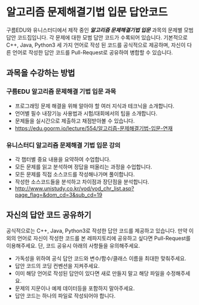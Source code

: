 # 알고리즘 문제해결기법 입문 답안코드

구름EDU와 유니스터디에서 제작 중인 ***알고리즘 문제해결기법 입문*** 과목의 문제별 모범 답안 코드집입니다. 각 문제에 대한 모범 답안 코드가 수록되어 있습니다. 기본적으로 C++, Java, Python3 세 가지 언어로 작성 된 코드를 공식적으로 제공하며, 자신이 다른 언어로 작성한 답안 코드를 Pull-Request로 공유하여 병합할 수 있습니다.



## 과목을 수강하는 방법

### 구름EDU 알고리즘 문제해결 기법 입문 과목 
 - 프로그래밍 문제 해결을 위해 알아야 할 여러 지식과 테크닉을 소개합니다.
 - 언어별 필수 내장기능 사용법과 시험/대회에서의 팁을 소개합니다. 
 - 문제들을 실시간으로 제출하고 채점받아볼 수 있습니다.
 - https://edu.goorm.io/lecture/554/알고리즘-문제해결기법-입문-연재

### 유니스터디 알고리즘 문제해결 기법 입문 강의
 - 각 챕터별 중요 내용을 요약하여 수업합니다.
 - 모든 문제를 읽고 분석하며 정답을 떠올리는 과정을 수업합니다.
 - 모든 문제를 직접 소스코드를 작성해나가며 풀이합니다.
 - 작성한 소스코드들을 분석하고 차이점과 장단점을 분석합니다.
 - http://www.unistudy.co.kr/vod/vod_chr_list.asp?page_flag=&dom_cd=3&sub_cd=19

 

## 자신의 답안 코드 공유하기
 공식적으로는 C++, Java, Python3로 작성한 답안 코드를 제공하고 있습니다. 만약 이외의 언어로 자신이 작성한 코드를 본 레파지토리에 공유하고 싶다면 Pull-Request를 이용해주세요. 단, 코드 공유시 아래의 사항들을 유의해주세요.

  - 가독성을 위하여 공식 답안 코드와 변수/함수/클래스 이름을 최대한 맞춰주세요. 
  - 답안 코드의 코딩 컨벤션을 지켜주세요.
  - 이미 해당 언어로 작성된 답안이 있다면 새로 만들지 말고 해당 파일을 수정해주세요.
  - 문제의 지문이나 예제 데이터등을 포함하지 말아주세요.
  - 답안 코드는 하나의 파일로 작성되어야 합니다.